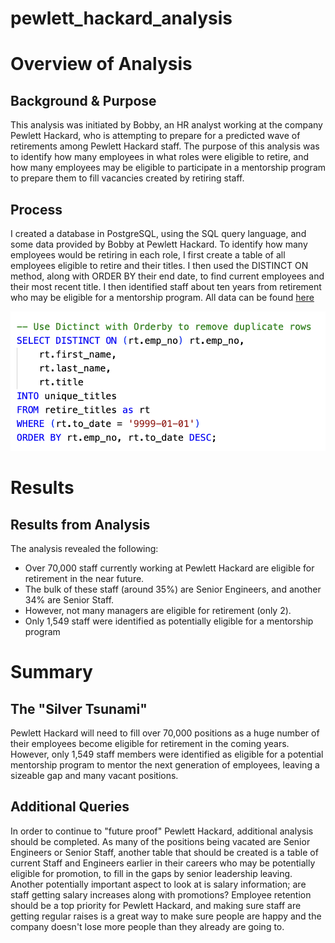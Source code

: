# pewlett_hackard_analysis

# Overview of Analysis

## Background & Purpose

This analysis was initiated by Bobby, an HR analyst working at the company Pewlett Hackard, who is attempting to prepare for a predicted wave of retirements among Pewlett Hackard staff. The purpose of this analysis was to identify how many employees in what roles were eligible to retire, and how many employees may be eligible to participate in a mentorship program to prepare them to fill vacancies created by retiring staff. 

## Process

I created a database in PostgreSQL, using the SQL query language, and some data provided by Bobby at Pewlett Hackard. To identify how many employees would be retiring in each role, I first create a table of all employees eligible to retire and their titles. I then used the DISTINCT ON method, along with ORDER BY their end date, to find current employees and their most recent title. I then identified staff about ten years from retirement who may be eligible for a mentorship program. All data can be found [here](https://github.com/ehalprin/pewlett_hackard_analysis/tree/main/data)

!['Distinct On' Method](https://github.com/ehalprin/pewlett_hackard_analysis/blob/main/Distinct_On.png)

# Results

## Results from Analysis

The analysis revealed the following:
- Over 70,000 staff currently working at Pewlett Hackard are eligible for retirement in the near future.
- The bulk of these staff (around 35%) are Senior Engineers, and another 34% are Senior Staff.
- However, not many managers are eligible for retirement (only 2).
- Only 1,549 staff were identified as potentially eligible for a mentorship program

# Summary

## The "Silver Tsunami"

Pewlett Hackard will need to fill over 70,000 positions as a huge number of their employees become eligible for retirement in the coming years. However, only 1,549 staff members were identified as eligible for a potential mentorship program to mentor the next generation of employees, leaving a sizeable gap and many vacant positions. 

## Additional Queries

In order to continue to "future proof" Pewlett Hackard, additional analysis should be completed. As many of the positions being vacated are Senior Engineers or Senior Staff, another table that should be created is a table of current Staff and Engineers earlier in their careers who may be potentially eligible for promotion, to fill in the gaps by senior leadership leaving. Another potentially important aspect to look at is salary information; are staff getting salary increases along with promotions? Employee retention should be a top priority for Pewlett Hackard, and making sure staff are getting regular raises is a great way to make sure people are happy and the company doesn't lose more people than they already are going to.
